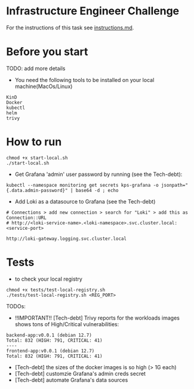 # Infrastructure Engineer Challenge

For the instructions of this task see [instructions.md](instructions.md).

# Before you start
TODO: add more details
- You need the following tools to be installed on your local machine(MacOs/Linux)
```
KinD
Docker
kubectl
helm
trivy
```

# How to run

```
chmod +x start-local.sh
./start-local.sh
```

- Get Grafana 'admin' user password by running (see the Tech-debt):
```
kubectl --namespace monitoring get secrets kps-grafana -o jsonpath="{.data.admin-password}" | base64 -d ; echo
```

- Add Loki as a datasource to Grafana (see the Tech-debt)
```
# Connections > add new connection > search for "Loki" > add this as Connection::URL
# http://<loki-service-name>.<loki-namespace>.svc.cluster.local:<service-port>

http://loki-gateway.logging.svc.cluster.local
```

# Tests
- to check your local registry
```
chmod +x tests/test-local-registry.sh
./tests/test-local-registry.sh <REG_PORT>
```

TODOs:
- !!IMPORTANT!! [Tech-debt] Trivy reports for the workloads images shows tons of High/Critical vulnerabilities:
```
backend-app:v0.0.1 (debian 12.7)
Total: 832 (HIGH: 791, CRITICAL: 41)
----
frontend-app:v0.0.1 (debian 12.7)
Total: 832 (HIGH: 791, CRITICAL: 41)
```
- [Tech-debt] the sizes of the docker images is so high (> 1G each)
- [Tech-debt] customzie Grafana's admin creds secret
- [Tech-debt] automate Grafana's data sources
